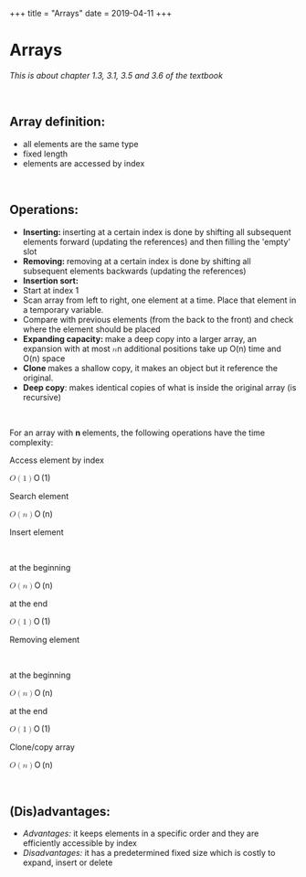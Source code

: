 +++
title = "Arrays"
date = 2019-04-11
+++
<h1><span>Arrays</span></h1><p><em>This is about chapter 1.3, 3.1, 3.5 and 3.6 of the textbook</em></p><p><br></p><h2><span style="background-color: transparent;">Array definition:</span></h2><ul><li><span style="background-color: transparent;">all elements are the same type</span></li><li><span style="background-color: transparent;">fixed length</span></li><li><span style="background-color: transparent;">elements are accessed by index</span></li></ul><p><br></p><h2><span>Operations:</span></h2><ul><li><strong>Inserting: </strong><span>inserting at a certain index is done by shifting all subsequent elements forward (updating the references) and then filling the 'empty' slot</span></li><li><strong>Removing: </strong><span>removing at a certain index is done by shifting all subsequent elements backwards (updating the references)</span></li><li><strong>Insertion sort: </strong></li><li class="ql-indent-1"><span>Start at index 1</span></li><li class="ql-indent-1"><span>Scan array from left to right, one element at a time. Place that element in a temporary variable.</span></li><li class="ql-indent-1"><span>Compare with previous elements (from the back to the front) and check where the element should be placed</span></li><li><strong>Expanding capacity: </strong><span>make a deep copy into a larger array, an expansion with at most <span class="ql-formula" data-value="n">﻿<span contenteditable="false"><span class="katex"><span class="katex-mathml"><math><semantics><mrow><mi>n</mi></mrow><annotation encoding="application/x-tex">n</annotation></semantics></math></span><span class="katex-html" aria-hidden="true"><span class="base"><span class="strut" style="height: 0.43056em; vertical-align: 0em;"></span><span class="mord mathdefault">n</span></span></span></span></span>﻿</span> additional positions take up O(n) time and O(n) space</span></li><li><strong style="background-color: transparent;">Clone </strong><span style="background-color: transparent;">makes a shallow copy, it makes an object but it reference the original.</span></li><li><strong style="background-color: transparent;">Deep copy</strong><span style="background-color: transparent;">: makes identical copies of what is inside the original array (is recursive)</span></li></ul><p><br></p><p><span>For an array with </span><strong>n </strong><span>elements, the following operations have the time complexity:</span></p><p><span> </span></p><p><span>Access element by index</span></p><p><span><span class="ql-formula" data-value="O\left(1\right)">﻿<span contenteditable="false"><span class="katex"><span class="katex-mathml"><math><semantics><mrow><mi>O</mi><mrow><mo fence="true">(</mo><mn>1</mn><mo fence="true">)</mo></mrow></mrow><annotation encoding="application/x-tex">O\left(1\right)</annotation></semantics></math></span><span class="katex-html" aria-hidden="true"><span class="base"><span class="strut" style="height: 1em; vertical-align: -0.25em;"></span><span style="margin-right: 0.02778em;" class="mord mathdefault">O</span><span class="mspace" style="margin-right: 0.16666666666666666em;"></span><span class="minner"><span class="mopen delimcenter" style="top: 0em;">(</span><span class="mord">1</span><span class="mclose delimcenter" style="top: 0em;">)</span></span></span></span></span></span>﻿</span> </span></p><p><span>Search element</span></p><p><span><span class="ql-formula" data-value="O\left(n\right)">﻿<span contenteditable="false"><span class="katex"><span class="katex-mathml"><math><semantics><mrow><mi>O</mi><mrow><mo fence="true">(</mo><mi>n</mi><mo fence="true">)</mo></mrow></mrow><annotation encoding="application/x-tex">O\left(n\right)</annotation></semantics></math></span><span class="katex-html" aria-hidden="true"><span class="base"><span class="strut" style="height: 1em; vertical-align: -0.25em;"></span><span style="margin-right: 0.02778em;" class="mord mathdefault">O</span><span class="mspace" style="margin-right: 0.16666666666666666em;"></span><span class="minner"><span class="mopen delimcenter" style="top: 0em;">(</span><span class="mord mathdefault">n</span><span class="mclose delimcenter" style="top: 0em;">)</span></span></span></span></span></span>﻿</span> </span></p><p><span>Insert element</span></p><p><br></p><p><span>     at the beginning</span></p><p><span><span class="ql-formula" data-value="O\left(n\right)">﻿<span contenteditable="false"><span class="katex"><span class="katex-mathml"><math><semantics><mrow><mi>O</mi><mrow><mo fence="true">(</mo><mi>n</mi><mo fence="true">)</mo></mrow></mrow><annotation encoding="application/x-tex">O\left(n\right)</annotation></semantics></math></span><span class="katex-html" aria-hidden="true"><span class="base"><span class="strut" style="height: 1em; vertical-align: -0.25em;"></span><span style="margin-right: 0.02778em;" class="mord mathdefault">O</span><span class="mspace" style="margin-right: 0.16666666666666666em;"></span><span class="minner"><span class="mopen delimcenter" style="top: 0em;">(</span><span class="mord mathdefault">n</span><span class="mclose delimcenter" style="top: 0em;">)</span></span></span></span></span></span>﻿</span> </span></p><p><span>     at the end</span></p><p><span><span class="ql-formula" data-value="O\left(1\right)">﻿<span contenteditable="false"><span class="katex"><span class="katex-mathml"><math><semantics><mrow><mi>O</mi><mrow><mo fence="true">(</mo><mn>1</mn><mo fence="true">)</mo></mrow></mrow><annotation encoding="application/x-tex">O\left(1\right)</annotation></semantics></math></span><span class="katex-html" aria-hidden="true"><span class="base"><span class="strut" style="height: 1em; vertical-align: -0.25em;"></span><span style="margin-right: 0.02778em;" class="mord mathdefault">O</span><span class="mspace" style="margin-right: 0.16666666666666666em;"></span><span class="minner"><span class="mopen delimcenter" style="top: 0em;">(</span><span class="mord">1</span><span class="mclose delimcenter" style="top: 0em;">)</span></span></span></span></span></span>﻿</span> </span></p><p><span>Removing element</span></p><p><br></p><p><span>     at the beginning</span></p><p><span><span class="ql-formula" data-value="O\left(n\right)">﻿<span contenteditable="false"><span class="katex"><span class="katex-mathml"><math><semantics><mrow><mi>O</mi><mrow><mo fence="true">(</mo><mi>n</mi><mo fence="true">)</mo></mrow></mrow><annotation encoding="application/x-tex">O\left(n\right)</annotation></semantics></math></span><span class="katex-html" aria-hidden="true"><span class="base"><span class="strut" style="height: 1em; vertical-align: -0.25em;"></span><span style="margin-right: 0.02778em;" class="mord mathdefault">O</span><span class="mspace" style="margin-right: 0.16666666666666666em;"></span><span class="minner"><span class="mopen delimcenter" style="top: 0em;">(</span><span class="mord mathdefault">n</span><span class="mclose delimcenter" style="top: 0em;">)</span></span></span></span></span></span>﻿</span> </span></p><p><span>     at the end</span></p><p><span><span class="ql-formula" data-value="O\left(1\right)">﻿<span contenteditable="false"><span class="katex"><span class="katex-mathml"><math><semantics><mrow><mi>O</mi><mrow><mo fence="true">(</mo><mn>1</mn><mo fence="true">)</mo></mrow></mrow><annotation encoding="application/x-tex">O\left(1\right)</annotation></semantics></math></span><span class="katex-html" aria-hidden="true"><span class="base"><span class="strut" style="height: 1em; vertical-align: -0.25em;"></span><span style="margin-right: 0.02778em;" class="mord mathdefault">O</span><span class="mspace" style="margin-right: 0.16666666666666666em;"></span><span class="minner"><span class="mopen delimcenter" style="top: 0em;">(</span><span class="mord">1</span><span class="mclose delimcenter" style="top: 0em;">)</span></span></span></span></span></span>﻿</span> </span></p><p><span>Clone/copy array</span></p><p><span><span class="ql-formula" data-value="O\left(n\right)">﻿<span contenteditable="false"><span class="katex"><span class="katex-mathml"><math><semantics><mrow><mi>O</mi><mrow><mo fence="true">(</mo><mi>n</mi><mo fence="true">)</mo></mrow></mrow><annotation encoding="application/x-tex">O\left(n\right)</annotation></semantics></math></span><span class="katex-html" aria-hidden="true"><span class="base"><span class="strut" style="height: 1em; vertical-align: -0.25em;"></span><span style="margin-right: 0.02778em;" class="mord mathdefault">O</span><span class="mspace" style="margin-right: 0.16666666666666666em;"></span><span class="minner"><span class="mopen delimcenter" style="top: 0em;">(</span><span class="mord mathdefault">n</span><span class="mclose delimcenter" style="top: 0em;">)</span></span></span></span></span></span>﻿</span> </span></p><p><br></p><h2><span>(Dis)advantages:</span></h2><ul><li><em>Advantages: </em><span>it keeps elements in a specific order and they are efficiently accessible by index</span></li><li><em>Disadvantages: </em><span>it has a predetermined fixed size which is costly to expand, insert or delete</span></li></ul><p><br></p><p><br></p>